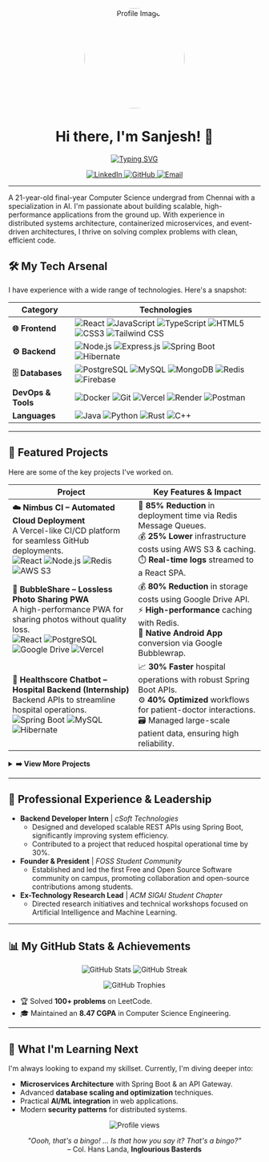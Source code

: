<p align="center">
  <img src="https://github.com/user-attachments/assets/338b4e6f-52f6-49af-abab-847feedd6515" alt="Profile Image" width="200" height="200" style="border-radius: 50%;">
</p>

<h1 align="center">
  Hi there, I'm Sanjesh! 👋
</h1>

<p align="center">
  <a href="https://git.io/typing-svg">
    <img src="https://readme-typing-svg.herokuapp.com?font=Fira+Code&weight=600&size=25&duration=4000&pause=1000&color=61DAFB&center=true&vCenter=true&width=435&lines=Final-Year+Undergrad;Aspiring+Software+Developer;FOSS+Community+Founder;Building+Real-World+Solutions" alt="Typing SVG">
  </a>
</p>

<p align="center">
  <a href="https://www.linkedin.com/in/sanjesh-ramesh/" target="_blank">
    <img src="https://img.shields.io/badge/LinkedIn-0077B5?style=for-the-badge&logo=linkedin&logoColor=white" alt="LinkedIn">
  </a>
  <a href="https://github.com/sanjesh17" target="_blank">
    <img src="https://img.shields.io/badge/GitHub-181717?style=for-the-badge&logo=github&logoColor=white" alt="GitHub">
  </a>
  <a href="mailto:sanjeshrg9@gmail.com">
    <img src="https://img.shields.io/badge/Email-D14836?style=for-the-badge&logo=gmail&logoColor=white" alt="Email">
  </a>
  </p>

---

A 21-year-old final-year Computer Science undergrad from Chennai with a specialization in AI. I'm passionate about building scalable, high-performance applications from the ground up. With experience in distributed systems architecture, containerized microservices, and event-driven architectures, I thrive on solving complex problems with clean, efficient code.

## 🛠️ My Tech Arsenal

I have experience with a wide range of technologies. Here's a snapshot:

| Category          | Technologies                                                                                                                                                                                                                                                        |
| ----------------- | ------------------------------------------------------------------------------------------------------------------------------------------------------------------------------------------------------------------------------------------------------------------- |
| **🌐 Frontend** | ![React](https://img.shields.io/badge/-React-61DAFB?style=flat-square&logo=react&logoColor=black) ![JavaScript](https://img.shields.io/badge/-JavaScript-F7DF1E?style=flat-square&logo=javascript&logoColor=black) ![TypeScript](https://img.shields.io/badge/-TypeScript-3178C6?style=flat-square&logo=typescript&logoColor=white) ![HTML5](https://img.shields.io/badge/-HTML5-E34F26?style=flat-square&logo=html5&logoColor=white) ![CSS3](https://img.shields.io/badge/-CSS3-1572B6?style=flat-square&logo=css3) ![Tailwind CSS](https://img.shields.io/badge/-Tailwind_CSS-38B2AC?style=flat-square&logo=tailwind-css&logoColor=white) |
| **⚙️ Backend** | ![Node.js](https://img.shields.io/badge/-Node.js-339933?style=flat-square&logo=node.js&logoColor=white) ![Express.js](https://img.shields.io/badge/-Express.js-000000?style=flat-square&logo=express&logoColor=white) ![Spring Boot](https://img.shields.io/badge/-Spring_Boot-6DB33F?style=flat-square&logo=spring&logoColor=white) ![Hibernate](https://img.shields.io/badge/-Hibernate-59666C?style=flat-square&logo=hibernate&logoColor=white) |
| **🗄️ Databases** | ![PostgreSQL](https://img.shields.io/badge/-PostgreSQL-336791?style=flat-square&logo=postgresql&logoColor=white) ![MySQL](https://img.shields.io/badge/-MySQL-4479A1?style=flat-square&logo=mysql&logoColor=white) ![MongoDB](https://img.shields.io/badge/-MongoDB-47A248?style=flat-square&logo=mongodb&logoColor=white) ![Redis](https://img.shields.io/badge/-Redis-DC382D?style=flat-square&logo=redis&logoColor=white) ![Firebase](https://img.shields.io/badge/-Firebase-FFCA28?style=flat-square&logo=firebase&logoColor=black) |
| **DevOps & Tools** | ![Docker](https://img.shields.io/badge/-Docker-2496ED?style=flat-square&logo=docker&logoColor=white) ![Git](https://img.shields.io/badge/-Git-F05032?style=flat-square&logo=git&logoColor=white) ![Vercel](https://img.shields.io/badge/-Vercel-000000?style=flat-square&logo=vercel&logoColor=white) ![Render](https://img.shields.io/badge/-Render-46E3B7?style=flat-square&logo=render&logoColor=black) ![Postman](https://img.shields.io/badge/-Postman-FF6C37?style=flat-square&logo=postman&logoColor=white) |
| **Languages** | ![Java](https://img.shields.io/badge/-Java-007396?style=flat-square&logo=java&logoColor=white) ![Python](https://img.shields.io/badge/-Python-3776AB?style=flat-square&logo=python&logoColor=white) ![Rust](https://img.shields.io/badge/-Rust-000000?style=flat-square&logo=rust&logoColor=white) ![C++](https://img.shields.io/badge/-C++-00599C?style=flat-square&logo=c%2B%2B&logoColor=white) |

---

## 🚀 Featured Projects

Here are some of the key projects I've worked on.

| Project                                                                                                 | Key Features & Impact                                                                                                                                                                |
| ------------------------------------------------------------------------------------------------------- | ------------------------------------------------------------------------------------------------------------------------------------------------------------------------------------ |
| **☁️ Nimbus CI – Automated Cloud Deployment** <br/> A Vercel-like CI/CD platform for seamless GitHub deployments. <br/> ![React](https://img.shields.io/badge/React-20232A?style=for-the-badge&logo=react&logoColor=61DAFB) ![Node.js](https://img.shields.io/badge/Node.js-339933?style=for-the-badge&logo=node.js&logoColor=white) ![Redis](https://img.shields.io/badge/Redis-DC382D?style=for-the-badge&logo=redis&logoColor=white) ![AWS S3](https://img.shields.io/badge/AWS_S3-569A31?style=for-the-badge&logo=amazon-s3&logoColor=white) | 🚀 **85% Reduction** in deployment time via Redis Message Queues. <br/> 💰 **25% Lower** infrastructure costs using AWS S3 & caching. <br/> ⏱️ **Real-time logs** streamed to a React SPA. |
| **📸 BubbleShare – Lossless Photo Sharing PWA** <br/> A high-performance PWA for sharing photos without quality loss. <br/> ![React](https://img.shields.io/badge/React-20232A?style=for-the-badge&logo=react&logoColor=61DAFB) ![PostgreSQL](https://img.shields.io/badge/PostgreSQL-316192?style=for-the-badge&logo=postgresql&logoColor=white) ![Google Drive](https://img.shields.io/badge/Google_Drive-4285F4?style=for-the-badge&logo=google-drive&logoColor=white) ![Vercel](https://img.shields.io/badge/Vercel-000000?style=for-the-badge&logo=vercel&logoColor=white) | 💰 **80% Reduction** in storage costs using Google Drive API. <br/> ⚡ **High-performance** caching with Redis. <br/> 📱 **Native Android App** conversion via Google Bubblewrap. |
| **🏥 Healthscore Chatbot – Hospital Backend (Internship)** <br/> Backend APIs to streamline hospital operations. <br/> ![Spring Boot](https://img.shields.io/badge/Spring_Boot-6DB33F?style=for-the-badge&logo=spring-boot&logoColor=white) ![MySQL](https://img.shields.io/badge/MySQL-4479A1?style=for-the-badge&logo=mysql&logoColor=white) ![Hibernate](https://img.shields.io/badge/Hibernate-59666C?style=for-the-badge&logo=hibernate&logoColor=white) | 📈 **30% Faster** hospital operations with robust Spring Boot APIs. <br/> ⚙️ **40% Optimized** workflows for patient-doctor interactions. <br/> 🗃️ Managed large-scale patient data, ensuring high reliability. |

<details>
  <summary><b>➡️ View More Projects</b></summary>
  <br>
  <ul>
    <li>
      <b><a href="#">⚡ Snap Solve – Quick Problem Solver</a></b>
      <ul><li>A JavaScript-based solution for rapid problem resolution, demonstrating efficient algorithm implementation.</li></ul>
    </li>
    <li>
      <b><a href="#">⌨️ Typr Test – Typing Speed Platform</a></b>
      <ul><li>A lightweight, dependency-free typing test inspired by Monkeytype, built with pure HTML, CSS, and JS.</li></ul>
    </li>
  </ul>
  </details>

---

## 💼 Professional Experience & Leadership

-   **Backend Developer Intern** | _cSoft Technologies_
    -   Designed and developed scalable REST APIs using Spring Boot, significantly improving system efficiency.
    -   Contributed to a project that reduced hospital operational time by 30%.
-   **Founder & President** | _FOSS Student Community_
    -   Established and led the first Free and Open Source Software community on campus, promoting collaboration and open-source contributions among students.
-   **Ex-Technology Research Lead** | _ACM SIGAI Student Chapter_
    -   Directed research initiatives and technical workshops focused on Artificial Intelligence and Machine Learning.

---

## 📊 My GitHub Stats & Achievements

<p align="center">
  <img src="https://github-readme-stats.vercel.app/api?username=sanjesh17&show_icons=true&theme=tokyonight&hide_border=true&count_private=true" alt="GitHub Stats" />
  <img src="https://github-readme-streak-stats.herokuapp.com/?user=sanjesh17&theme=tokyonight&hide_border=true" alt="GitHub Streak" />
</p>

<p align="center">
  <img src="https://github-profile-trophy.vercel.app/?username=sanjesh17&theme=tokyonight&no-frame=true&no-bg=true&column=7" alt="GitHub Trophies" />
</p>

-   🏆 Solved **100+ problems** on LeetCode.
-   🎓 Maintained an **8.47 CGPA** in Computer Science Engineering.

---

## 🌱 What I'm Learning Next

I'm always looking to expand my skillset. Currently, I'm diving deeper into:

-   **Microservices Architecture** with Spring Boot & an API Gateway.
-   Advanced **database scaling and optimization** techniques.
-   Practical **AI/ML integration** in web applications.
-   Modern **security patterns** for distributed systems.

<p align="center">
  <img src="https://komarev.com/ghpvc/?username=sanjesh17&color=blueviolet&style=flat-square" alt="Profile views" />
</p>

<p align="center"> 
  <i>"Oooh, that's a bingo! … Is that how you say it? That's a bingo?"</i> 
  <br>– Col. Hans Landa, <b>Inglourious Basterds</b> 
</p>
